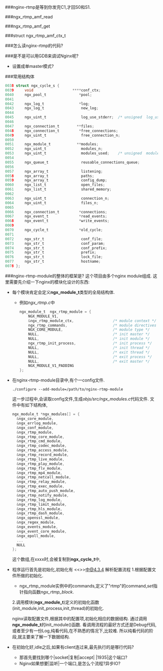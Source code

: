 ###nginx-rtmp是等到你发完C1,才回S0和S1.

###ngx_rtmp_amf_read

###ngx_rtmp_amf_get

###struct ngx_rtmp_amf_ctx_t

###怎么读nginx-rtmp的代码?

###是不是可以用GDB来调试Nginx呢?
* 设置成单master模式?
  
###常用结构体


```c
0038 struct ngx_cycle_s {
0039     void                  ****conf_ctx;
0040     ngx_pool_t               *pool;
0041 
0042     ngx_log_t                *log;
0043     ngx_log_t                 new_log;
0044 
0045     ngx_uint_t                log_use_stderr;  /* unsigned  log_use_stderr:1; */
0046 
0047     ngx_connection_t        **files;
0048     ngx_connection_t         *free_connections;
0049     ngx_uint_t                free_connection_n;
0050 
0051     ngx_module_t            **modules;
0052     ngx_uint_t                modules_n;
0053     ngx_uint_t                modules_used;    /* unsigned  modules_used:1; */
0054 
0055     ngx_queue_t               reusable_connections_queue;
0056 
0057     ngx_array_t               listening;
0058     ngx_array_t               paths;
0059     ngx_array_t               config_dump;
0060     ngx_list_t                open_files;
0061     ngx_list_t                shared_memory;
0062 
0063     ngx_uint_t                connection_n;
0064     ngx_uint_t                files_n;
0065 
0066     ngx_connection_t         *connections;
0067     ngx_event_t              *read_events;
0068     ngx_event_t              *write_events;
0069 
0070     ngx_cycle_t              *old_cycle;
0071 
0072     ngx_str_t                 conf_file;
0073     ngx_str_t                 conf_param;
0074     ngx_str_t                 conf_prefix;
0075     ngx_str_t                 prefix;
0076     ngx_str_t                 lock_file;
0077     ngx_str_t                 hostname;
0078 };
```
###nginx-rtmp-module的整体的框架是?
这个项目由多个nginx module组成.
这里需要先介绍一下nginx的模块化设计的东西:
* 每个模块肯定会定义**ngx_module_t**类型的全局结构体.
  * 例如*ngx_rtmp.c*中
    ```c
    ngx_module_t  ngx_rtmp_module = {
        NGX_MODULE_V1,
        &ngx_rtmp_module_ctx,                  /* module context */
        ngx_rtmp_commands,                     /* module directives */
        NGX_CORE_MODULE,                       /* module type */
        NULL,                                  /* init master */
        NULL,                                  /* init module */
        ngx_rtmp_init_process,                 /* init process */
        NULL,                                  /* init thread */
        NULL,                                  /* exit thread */
        NULL,                                  /* exit process */
        NULL,                                  /* exit master */
        NGX_MODULE_V1_PADDING
    };
    ``` 
* 在nginx-rtmp-module目录中,有个一config文件.
  ```shell
  ./configure --add-module=/path/to/nginx-rtmp-module
  ```
  这一步过程中,会读取config文件,生成*objs/src/ngx_modules.c*代码文件.
  文件中有如下结构体,
  ```c
  ngx_module_t *ngx_modules[] = {
    &ngx_core_module,
    &ngx_errlog_module,
    &ngx_conf_module,
    &ngx_rtmp_module,
    &ngx_rtmp_core_module,
    &ngx_rtmp_cmd_module,
    &ngx_rtmp_codec_module,
    &ngx_rtmp_access_module,
    &ngx_rtmp_record_module,
    &ngx_rtmp_live_module,
    &ngx_rtmp_play_module,
    &ngx_rtmp_flv_module,
    &ngx_rtmp_mp4_module,
    &ngx_rtmp_netcall_module,
    &ngx_rtmp_relay_module,
    &ngx_rtmp_exec_module,
    &ngx_rtmp_auto_push_module,
    &ngx_rtmp_notify_module,
    &ngx_rtmp_log_module,
    &ngx_rtmp_limit_module,
    &ngx_rtmp_hls_module,
    &ngx_rtmp_dash_module,
    &ngx_openssl_module,
    &ngx_regex_module,
    &ngx_events_module,
    &ngx_event_core_module,
    &ngx_epoll_module,
    ...
    NULL
  };
  ```
  这个数组,在xxxx时,会被复制到**ngx_cycle_t**中,

* 程序运行首先是初始化,初始化有
  <<>>中@4.3.4 解析配置流程
  1.根据配置文件所做的初始化.
    * ngx_rtmp_module实例中的commands,定义了"rtmp"的command,*set*指针指向函数*ngx_rtmp_block*.

  2.调用模块(**ngx_module_t**)定义的初始化函数(init_module,init_process,init_thread)的初始化.

  nginx读取配置文件,根据其中的配置项,初始化相应的数据结构.
  通过调用**ngx_module_t**的init_module()函数.
  看调用流程的最好方式还是Debug代码,或者至少有一份Log,纯看代码,在不熟悉的情况下,比较难.
  所以纯看代码的阶段,就主要来了解一下数据结构.

* 在初始化好,idle之后,如果有client连过来,最先执行的是哪行代码?
  * 那首先要找到哪个|socket|复制|accept| |1935|这个端口?
  * Nginx如果想要|监听|一个端口,是怎么个流程?异步IO?
  